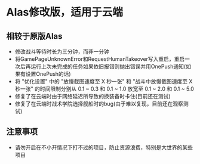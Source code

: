 # Alas修改版，适用于云端

## 相较于原版Alas
- 修改战斗等待时长为三分钟，而非一分钟
- 将GamePageUnknownError和RequestHumanTakeover写入重启，重启一次后再运行上次未完成的任务如果依旧报错则抛出错误并用OnePush通知(如果有设置OnePush的话)
- 将 "优化设置" 中的 "放慢截图速度至 X 秒一张" 和 "战斗中放慢截图速度至 X 秒一张" 的时间限制分别从 0.1 ~ 0.3 和 0.1 ~ 1.0 放宽至 0.1 ~ 2.0 和 0.1 ~ 5.0
- 修复了在云端时由于网络延迟所导致的换装备时卡住(目前还在测试)
- 修复了在云端时战术学院选择舰船时的bug(由于难以复现，目前还在观察测试)

## 注意事项
- 请勿开启在不小开情况下打不过的项目，防止资源浪费，特别是大世界的某些项目